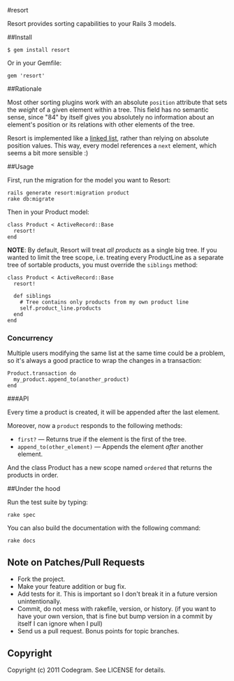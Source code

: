 #resort

Resort provides sorting capabilities to your Rails 3 models.

##Install

    $ gem install resort

Or in your Gemfile:

    gem 'resort'

##Rationale

Most other sorting plugins work with an absolute `position` attribute that sets
the _weight_ of a given element within a tree. This field has no semantic sense,
since "84" by itself gives you absolutely no information about an element's
position or its relations with other elements of the tree.

Resort is implemented like a [linked list](http://en.wikipedia.org/wiki/Linked_list),
rather than relying on absolute position values. This way, every model
references a `next` element, which seems a bit more sensible :)

##Usage

First, run the migration for the model you want to Resort:

    rails generate resort:migration product
    rake db:migrate

Then in your Product model:

    class Product < ActiveRecord::Base
      resort!
    end

**NOTE**: By default, Resort will treat _all products_ as a single big tree.
If you wanted to limit the tree scope, i.e. treating every ProductLine as a
separate tree of sortable products, you must override the `siblings` method:

    class Product < ActiveRecord::Base
      resort!

      def siblings
        # Tree contains only products from my own product line
        self.product_line.products
      end
    end

### Concurrency

Multiple users modifying the same list at the same time could be a problem, 
so it's always a good practice to wrap the changes in a transaction:
    
    Product.transaction do
      my_product.append_to(another_product)
    end
        
###API

Every time a product is created, it will be appended after the last element.

Moreover, now a `product` responds to the following methods:

* `first?` &mdash; Returns true if the element is the first of the tree.
* `append_to(other_element)` &mdash; Appends the element _after_ another element.

And the class Product has a new scope named `ordered` that returns the
products in order.

##Under the hood

Run the test suite by typing:

    rake spec

You can also build the documentation with the following command:

    rake docs

## Note on Patches/Pull Requests
 
* Fork the project.
* Make your feature addition or bug fix.
* Add tests for it. This is important so I don't break it in a
  future version unintentionally.
* Commit, do not mess with rakefile, version, or history. (if you want to have your own version, that is fine but bump version in a commit by itself I can ignore when I pull)
* Send us a pull request. Bonus points for topic branches.

## Copyright

Copyright (c) 2011 Codegram. See LICENSE for details.

